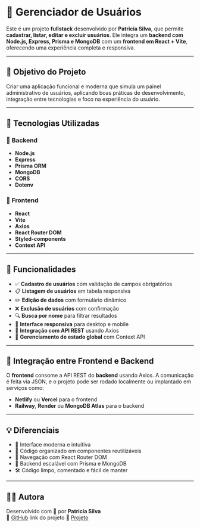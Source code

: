 # 👥 **Gerenciador de Usuários**

Este é um projeto **fullstack** desenvolvido por **Patricia Silva**, que permite **cadastrar, listar, editar e excluir usuários**. Ele integra um **backend com Node.js, Express, Prisma e MongoDB** com um **frontend em React + Vite**, oferecendo uma experiência completa e responsiva.

---

## 🎯 **Objetivo do Projeto**

Criar uma aplicação funcional e moderna que simula um painel administrativo de usuários, aplicando boas práticas de desenvolvimento, integração entre tecnologias e foco na experiência do usuário.

---

## 🚀 **Tecnologias Utilizadas**

### 🔧 **Backend**
- **Node.js**
- **Express**
- **Prisma ORM**
- **MongoDB**
- **CORS**
- **Dotenv**

### 🎨 **Frontend**
- **React**
- **Vite**
- **Axios**
- **React Router DOM**
- **Styled-components**
- **Context API**

---
## 📌 Funcionalidades

- ✅ **Cadastro de usuários** com validação de campos obrigatórios
- 📋 **Listagem de usuários** em tabela responsiva
- ✏️ **Edição de dados** com formulário dinâmico
- ❌ **Exclusão de usuários** com confirmação
- 🔍 **Busca por nome** para filtrar resultados
- 📱 **Interface responsiva** para desktop e mobile
- 🔄 **Integração com API REST** usando Axios
- 🧠 **Gerenciamento de estado global** com Context API

---

## 🔗 Integração entre Frontend e Backend

O **frontend** consome a API REST do **backend** usando Axios. A comunicação é feita via JSON, e o projeto pode ser rodado localmente ou implantado em serviços como:

- **Netlify** ou **Vercel** para o frontend
- **Railway**, **Render** ou **MongoDB Atlas** para o backend

---

## 💡 Diferenciais

- 🎨 Interface moderna e intuitiva
- 🧱 Código organizado em componentes reutilizáveis
- 🧭 Navegação com React Router DOM
- 🧩 Backend escalável com Prisma e MongoDB
- 🛠️ Código limpo, comentado e fácil de manter

---

## 🙋‍♀️ Autora

Desenvolvido com 💙 por **Patricia Silva**  
🔗 [GitHub](https://github.com/Patricia-Silva1)
link do projeto 🔗 [Projeto](https://dev-cadastro-usuarios-pi.vercel.app/)

